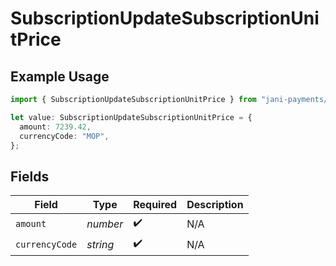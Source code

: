 # SubscriptionUpdateSubscriptionUnitPrice

## Example Usage

```typescript
import { SubscriptionUpdateSubscriptionUnitPrice } from "jani-payments/models/operations";

let value: SubscriptionUpdateSubscriptionUnitPrice = {
  amount: 7239.42,
  currencyCode: "MOP",
};
```

## Fields

| Field              | Type               | Required           | Description        |
| ------------------ | ------------------ | ------------------ | ------------------ |
| `amount`           | *number*           | :heavy_check_mark: | N/A                |
| `currencyCode`     | *string*           | :heavy_check_mark: | N/A                |